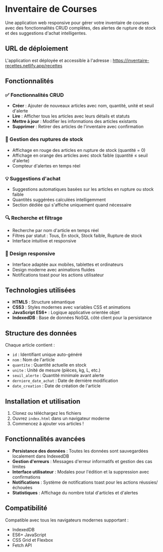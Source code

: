 # Inventaire de Courses

Une application web responsive pour gérer votre inventaire de courses avec des fonctionnalités CRUD complètes, des alertes de rupture de stock et des suggestions d'achat intelligentes.

## URL de déploiement

L'application est déployée et accessible à l'adresse : https://inventaire-recettes.netlify.app/recettes

## Fonctionnalités

### ✅ Fonctionnalités CRUD

- **Créer** : Ajouter de nouveaux articles avec nom, quantité, unité et seuil d'alerte
- **Lire** : Afficher tous les articles avec leurs détails et statuts
- **Mettre à jour** : Modifier les informations des articles existants
- **Supprimer** : Retirer des articles de l'inventaire avec confirmation

### 🔴 Gestion des ruptures de stock

- Affichage en rouge des articles en rupture de stock (quantité = 0)
- Affichage en orange des articles avec stock faible (quantité ≤ seuil d'alerte)
- Compteur d'alertes en temps réel

### 💡 Suggestions d'achat

- Suggestions automatiques basées sur les articles en rupture ou stock faible
- Quantités suggérées calculées intelligemment
- Section dédiée qui s'affiche uniquement quand nécessaire

### 🔍 Recherche et filtrage

- Recherche par nom d'article en temps réel
- Filtres par statut : Tous, En stock, Stock faible, Rupture de stock
- Interface intuitive et responsive

### 📱 Design responsive

- Interface adaptée aux mobiles, tablettes et ordinateurs
- Design moderne avec animations fluides
- Notifications toast pour les actions utilisateur

## Technologies utilisées

- **HTML5** : Structure sémantique
- **CSS3** : Styles modernes avec variables CSS et animations
- **JavaScript ES6+** : Logique applicative orientée objet
- **IndexedDB** : Base de données NoSQL côté client pour la persistance

## Structure des données

Chaque article contient :

- `id` : Identifiant unique auto-généré
- `nom` : Nom de l'article
- `quantite` : Quantité actuelle en stock
- `unite` : Unité de mesure (pièces, kg, L, etc.)
- `seuil_alerte` : Quantité minimale avant alerte
- `derniere_date_achat` : Date de dernière modification
- `date_creation` : Date de création de l'article

## Installation et utilisation

1. Clonez ou téléchargez les fichiers
2. Ouvrez `index.html` dans un navigateur moderne
3. Commencez à ajouter vos articles !

## Fonctionnalités avancées

- **Persistance des données** : Toutes les données sont sauvegardées localement dans IndexedDB
- **Gestion d'erreurs** : Messages d'erreur informatifs et gestion des cas limites
- **Interface utilisateur** : Modales pour l'édition et la suppression avec confirmations
- **Notifications** : Système de notifications toast pour les actions réussies/échouées
- **Statistiques** : Affichage du nombre total d'articles et d'alertes

## Compatibilité

Compatible avec tous les navigateurs modernes supportant :

- IndexedDB
- ES6+ JavaScript
- CSS Grid et Flexbox
- Fetch API

